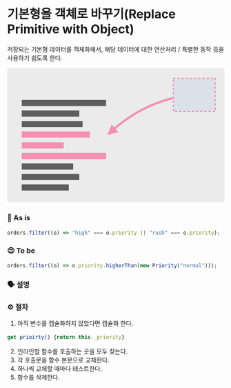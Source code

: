 # 기본형을 객체로 바꾸기(Replace Primitive with Object)

저장되는 기본형 데이터를 객체화해서, 해당 데이터에 대한 연산처리 / 특별한 동작 등을 사용하기 쉽도록 한다.

![./imgs/inline-function.png](./imgs/inline-function.png)

### 🧐 As is

```javascript
orders.filter((o) => "high" === o.priority || "rush" === o.priority);
```

### 😍 To be

```javascript
orders.filter((o) => o.priority.higherThan(new Priority("normal")));
```

### 🗣 설명

### ⚙️ 절차

1. 아직 변수를 캡슐화하지 않았다면 캡슐화 한다.

```javascript
get prioirty() {return this._priority}
```

2. 인라인할 함수를 호출하는 곳을 모두 찾는다.
3. 각 호출문을 함수 본문으로 교체한다.
4. 하나씩 교체할 때마다 테스트한다.
5. 함수를 삭제한다.

